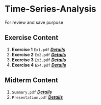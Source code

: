# Time-Series-Analysis
For review and save purpose

##  Exercise Content
1. **Exercise 1** `Ex1.pdf` [***Details***](https://gaochenyin.github.io/Time-Series-Analysis/Ex1/Ex1.pdf)
2. **Exercise 2** `Ex2.pdf` [***Details***](https://gaochenyin.github.io/Time-Series-Analysis/Ex2/Ex2.pdf)
3. **Exercise 3** `Ex3.pdf` [***Details***](https://gaochenyin.github.io/Time-Series-Analysis/Ex3/Ex3.pdf)
4. **Exercise 4** `Ex4.pdf` [***Details***](https://gaochenyin.github.io/Time-Series-Analysis/Ex4/Ex4.pdf)

## Midterm Content
1. `Summary.pdf` [***Details***](https://gaochenyin.github.io/Time-Series-Analysis/Project/Project%20Summary_%20Time%20Series.pdf)
2. `Presentation.pdf` [***Details***](https://gaochenyin.github.io/Time-Series-Analysis/Project/Project_Presentation_Time%20Series.pdf)
